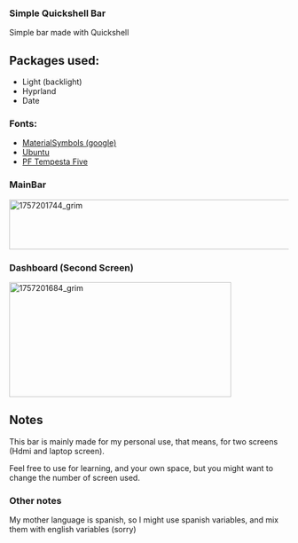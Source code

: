 ### Simple Quickshell Bar

Simple bar made with Quickshell

## Packages used:

* Light (backlight)
* Hyprland
* Date
### Fonts:
* [MaterialSymbols (google)](https://github.com/google/material-design-icons)
* [Ubuntu](https://design.ubuntu.com/font)
* [PF Tempesta Five](https://www.dafont.com/pf-tempesta-five.font)

### MainBar
<img width="1920" height="90" alt="1757201744_grim" src="https://github.com/user-attachments/assets/ac0d6593-7999-49e2-9236-100f97e0d2de" />

### Dashboard (Second Screen)
<img width="400" height="207" alt="1757201684_grim" src="https://github.com/user-attachments/assets/bad1effd-d95e-48a9-91c6-579405770520" />



## Notes

This bar is mainly made for my personal use, that means, for two screens (Hdmi and laptop screen).

Feel free to use for learning, and your own space, but you might want to change the number of screen used.

### Other notes

My mother language is spanish, so I might use spanish variables, and mix them with english variables (sorry)